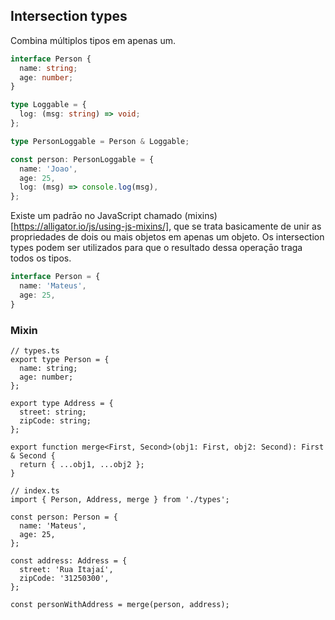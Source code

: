 ## Intersection types

Combina múltiplos tipos em apenas um.

```typescript
interface Person {
  name: string;
  age: number;
}

type Loggable = {
  log: (msg: string) => void;
};

type PersonLoggable = Person & Loggable;

const person: PersonLoggable = {
  name: 'Joao',
  age: 25,
  log: (msg) => console.log(msg),
};
```

Existe um padrāo no JavaScript chamado (mixins)[https://alligator.io/js/using-js-mixins/], que se trata basicamente de unir as propriedades de dois ou mais objetos em apenas um objeto.
Os intersection types podem ser utilizados para que o resultado dessa operaçāo traga todos os tipos.

```typescript
interface Person = {
  name: 'Mateus',
  age: 25,
}

```

### Mixin

```tsx
// types.ts
export type Person = {
  name: string;
  age: number;
};

export type Address = {
  street: string;
  zipCode: string;
};

export function merge<First, Second>(obj1: First, obj2: Second): First & Second {
  return { ...obj1, ...obj2 };
}

// index.ts
import { Person, Address, merge } from './types';

const person: Person = {
  name: 'Mateus',
  age: 25,
};

const address: Address = {
  street: 'Rua Itajaí',
  zipCode: '31250300',
};

const personWithAddress = merge(person, address);
```
